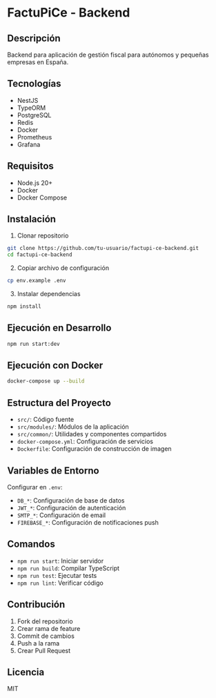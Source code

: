 # FactuPiCe - Backend

## Descripción
Backend para aplicación de gestión fiscal para autónomos y pequeñas empresas en España.

## Tecnologías
- NestJS
- TypeORM
- PostgreSQL
- Redis
- Docker
- Prometheus
- Grafana

## Requisitos
- Node.js 20+
- Docker
- Docker Compose

## Instalación

1. Clonar repositorio
```bash
git clone https://github.com/tu-usuario/factupi-ce-backend.git
cd factupi-ce-backend
```

2. Copiar archivo de configuración
```bash
cp env.example .env
```

3. Instalar dependencias
```bash
npm install
```

## Ejecución en Desarrollo
```bash
npm run start:dev
```

## Ejecución con Docker
```bash
docker-compose up --build
```

## Estructura del Proyecto
- `src/`: Código fuente
- `src/modules/`: Módulos de la aplicación
- `src/common/`: Utilidades y componentes compartidos
- `docker-compose.yml`: Configuración de servicios
- `Dockerfile`: Configuración de construcción de imagen

## Variables de Entorno
Configurar en `.env`:
- `DB_*`: Configuración de base de datos
- `JWT_*`: Configuración de autenticación
- `SMTP_*`: Configuración de email
- `FIREBASE_*`: Configuración de notificaciones push

## Comandos
- `npm run start`: Iniciar servidor
- `npm run build`: Compilar TypeScript
- `npm run test`: Ejecutar tests
- `npm run lint`: Verificar código

## Contribución
1. Fork del repositorio
2. Crear rama de feature
3. Commit de cambios
4. Push a la rama
5. Crear Pull Request

## Licencia
MIT

